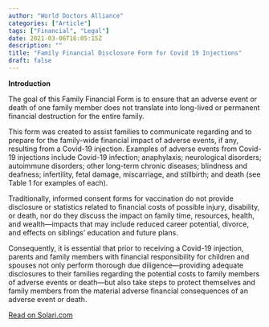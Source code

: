 ```yaml
---
author: "World Doctors Alliance"
categories: ["Article"]
tags: ["Financial", "Legal"]
date: 2021-03-06T16:05:15Z
description: ""
title: "Family Financial Disclosure Form for Covid 19 Injections"
draft: false
---
```


**Introduction**

The goal of this Family Financial Form is to ensure that an adverse  event or death of one family member does not translate into long-lived  or permanent financial destruction for the entire family.  

This form was created to assist families to communicate regarding and to prepare for the family-wide financial impact of adverse events, if  any, resulting from a Covid-19 injection. Examples of adverse events  from Covid-19 injections include Covid-19 infection; anaphylaxis;  neurological disorders; autoimmune disorders; other long-term chronic  diseases; blindness and deafness; infertility, fetal damage,  miscarriage, and stillbirth; and death (see Table 1 for examples of  each).  

Traditionally, informed consent forms for vaccination do not provide  disclosure or statistics related to financial costs of possible injury,  disability, or death, nor do they discuss the impact on family time,  resources, health, and wealth—impacts that may include reduced career  potential, divorce, and effects on siblings’ education and future plans.  

Consequently, it is essential that prior to receiving a Covid-19  injection, parents and family members with financial responsibility for  children and spouses not only perform thorough due diligence—providing  adequate disclosures to their families regarding the potential costs to  family members of adverse events or death—but also take steps to protect themselves and family members from the material adverse financial  consequences of an adverse event or death.  

[Read on Solari.com](https://pandemic.solari.com/family-financial-disclosure-form-for-covid-19-injections/)  